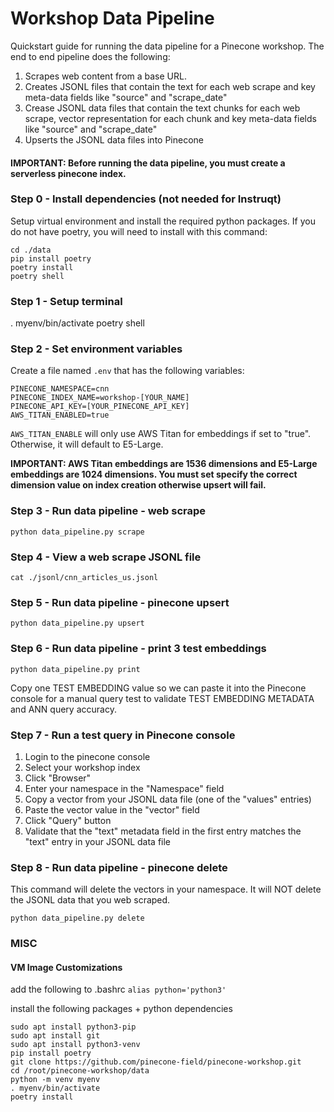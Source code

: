 # Workshop Data Pipeline
Quickstart guide for running the data pipeline for a Pinecone workshop. The end to end pipeline does the following:

1. Scrapes web content from a base URL.
1. Creates JSONL files that contain the text for each web scrape and key meta-data fields like "source" and "scrape_date"
1. Crease JSONL data files that contain the text chunks for each web scrape, vector representation for each chunk and key meta-data fields like "source" and "scrape_date"
1. Upserts the JSONL data files into Pinecone

#### IMPORTANT: Before running the data pipeline, you must create a serverless pinecone index.

### Step 0 - Install dependencies (not needed for Instruqt)

Setup virtual environment and install the required python packages. If you do not have poetry, you will need to install
with this command:

```
cd ./data
pip install poetry
poetry install
poetry shell
```

### Step 1 - Setup terminal
. myenv/bin/activate
poetry shell

### Step 2 - Set environment variables
Create a file named ```.env``` that has the following variables:

```
PINECONE_NAMESPACE=cnn
PINECONE_INDEX_NAME=workshop-[YOUR_NAME]
PINECONE_API_KEY=[YOUR_PINECONE_API_KEY]
AWS_TITAN_ENABLED=true
```

```AWS_TITAN_ENABLE``` will only use AWS Titan for embeddings if set to "true". Otherwise, it will default to E5-Large. 

**IMPORTANT: AWS Titan embeddings are 1536 dimensions and E5-Large embeddings are 1024 dimensions. You must set specify the correct dimension
value on index creation otherwise upsert will fail.**

### Step 3 - Run data pipeline - web scrape

```
python data_pipeline.py scrape
```

### Step 4 - View a web scrape JSONL file

```
cat ./jsonl/cnn_articles_us.jsonl
```

### Step 5 - Run data pipeline - pinecone upsert

```
python data_pipeline.py upsert
```

### Step 6 - Run data pipeline - print 3 test embeddings

```
python data_pipeline.py print
```

Copy one TEST EMBEDDING value so we can paste it into the Pinecone console for a manual query test
to validate TEST EMBEDDING METADATA and ANN query accuracy.

### Step 7 - Run a test query in Pinecone console

1. Login to the pinecone console
1. Select your workshop index
1. Click "Browser"
1. Enter your namespace in the "Namespace" field
1. Copy a vector from your JSONL data file (one of the "values" entries)
1. Paste the vector value in the "vector" field
1. Click "Query" button
1. Validate that the "text" metadata field in the first entry matches the "text" entry in your JSONL data file

### Step 8 - Run data pipeline - pinecone delete

This command will delete the vectors in your namespace. It will NOT delete the JSONL data that you web scraped. 

```
python data_pipeline.py delete
```

### MISC

#### VM Image Customizations

add the following to .bashrc
``` alias python='python3' ```

install the following packages + python dependencies
```
sudo apt install python3-pip
sudo apt install git
sudo apt install python3-venv
pip install poetry
git clone https://github.com/pinecone-field/pinecone-workshop.git 
cd /root/pinecone-workshop/data
python -m venv myenv
. myenv/bin/activate
poetry install

```
